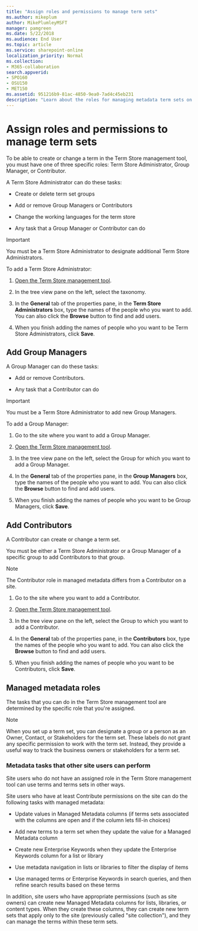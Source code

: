 ```yaml
---
title: "Assign roles and permissions to manage term sets"
ms.author: mikeplum
author: MikePlumleyMSFT
manager: pamgreen
ms.date: 5/22/2018
ms.audience: End User
ms.topic: article
ms.service: sharepoint-online
localization_priority: Normal
ms.collection:  
- M365-collaboration
search.appverid:
- SPO160
- OSU150
- MET150
ms.assetid: 951216b9-81ac-4850-9ea0-7ad4c45eb231
description: "Learn about the roles for managing metadata term sets on a SharePoint site, and how to assign people to those roles"
---
```


# Assign roles and permissions to manage term sets

To be able to create or change a term in the Term Store management tool, you must have one of three specific roles: Term Store Administrator, Group Manager, or Contributor. 
  
A Term Store Administrator can do these tasks:
  
- Create or delete term set groups
    
- Add or remove Group Managers or Contributors
    
- Change the working languages for the term store
    
- Any task that a Group Manager or Contributor can do
    
> [!IMPORTANT]
>  You must be a Term Store Administrator to designate additional Term Store Administrators. 
  
To add a Term Store Administrator:
  
1. [Open the Term Store management tool](open-term-store-management-tool.md).
    
2. In the tree view pane on the left, select the taxonomy.
    
3. In the **General** tab of the properties pane, in the **Term Store Administrators** box, type the names of the people who you want to add. You can also click the **Browse** button to find and add users. 
    
4. When you finish adding the names of people who you want to be Term Store Administrators, click **Save**.
    
## Add Group Managers
<a name="__toc332890716"> </a>

A Group Manager can do these tasks:
  
- Add or remove Contributors.
    
- Any task that a Contributor can do
    
> [!IMPORTANT]
>  You must be a Term Store Administrator to add new Group Managers. 
  
To add a Group Manager:
  
1. Go to the site where you want to add a Group Manager.
    
2. [Open the Term Store management tool](open-term-store-management-tool.md).
    
3. In the tree view pane on the left, select the Group for which you want to add a Group Manager. 
    
4. In the **General** tab of the properties pane, in the **Group Managers** box, type the names of the people who you want to add. You can also click the **Browse** button to find and add users. 
    
5. When you finish adding the names of people who you want to be Group Managers, click **Save**.
    
## Add Contributors
<a name="__toc332890717"> </a>

A Contributor can create or change a term set.
  
You must be either a Term Store Administrator or a Group Manager of a specific group to add Contributors to that group.
  
> [!NOTE]
>  The Contributor role in managed metadata differs from a Contributor on a site. 
  
1. Go to the site where you want to add a Contributor.
    
2. [Open the Term Store management tool](open-term-store-management-tool.md).
    
3. In the tree view pane on the left, select the Group to which you want to add a Contributor. 
    
4. In the **General** tab of the properties pane, in the **Contributors** box, type the names of the people who you want to add. You can also click the **Browse** button to find and add users. 
    
5. When you finish adding the names of people who you want to be Contributors, click **Save**.
    
## Managed metadata roles
<a name="__toc332890713"> </a>

The tasks that you can do in the Term Store management tool are determined by the specific role that you're assigned. 
  
> [!NOTE]
>  When you set up a term set, you can designate a group or a person as an Owner, Contact, or Stakeholders for the term set. These labels do not grant any specific permission to work with the term set. Instead, they provide a useful way to track the business owners or stakeholders for a term set. 
  
### Metadata tasks that other site users can perform
<a name="__toc332890714"> </a>

Site users who do not have an assigned role in the Term Store management tool can use terms and terms sets in other ways. 
  
Site users who have at least Contribute permissions on the site can do the following tasks with managed metadata: 
  
- Update values in Managed Metadata columns (if terms sets associated with the columns are open and if the column lets fill-in choices)
    
- Add new terms to a term set when they update the value for a Managed Metadata column
    
- Create new Enterprise Keywords when they update the Enterprise Keywords column for a list or library
    
- Use metadata navigation in lists or libraries to filter the display of items
    
- Use managed terms or Enterprise Keywords in search queries, and then refine search results based on these terms
    
In addition, site users who have appropriate permissions (such as site owners) can create new Managed Metadata columns for lists, libraries, or content types. When they create these columns, they can create new term sets that apply only to the site (previously called "site collection"), and they can manage the terms within these term sets. 
  

  

